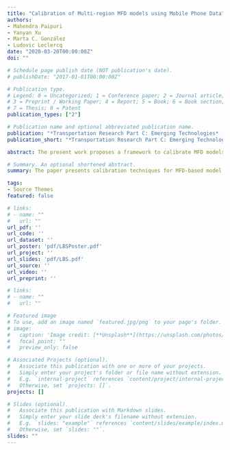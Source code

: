 ```yaml
---
title: "Calibration of Multi-region MFD models using Mobile Phone Data"
authors: 
- Mahendra Paipuri
- Yanyan Xu
- Marta C. González
- Ludovic Leclercq
date: "2020-03-20T00:00:00Z"
doi: ""

# Schedule page publish date (NOT publication's date).
# publishDate: "2017-01-01T00:00:00Z"

# Publication type.
# Legend: 0 = Uncategorized; 1 = Conference paper; 2 = Journal article;
# 3 = Preprint / Working Paper; 4 = Report; 5 = Book; 6 = Book section;
# 7 = Thesis; 8 = Patent
publication_types: ["2"]

# Publication name and optional abbreviated publication name.
publication: "*Transportation Research Part C: Emerging Technologies* (Under Review)"
publication_short: "*Transportation Research Part C: Emerging Technologies*"

abstract: The present work proposes a framework to calibrate MFD models using mobile phone data. The three major components to calibrate in the present context include MFD shape, regional trip lengths and path flow distribution. A trip enrichment scheme based on the map matching process is proposed for the trips that have sparser records. Time dependent penetration rates are estimated by fusing the OD matrix and the Loop Detector Data (LDD). Two different types of penetration rates of vehicles are proposed based on the OD flow and the trips starting within an origin, respectively. The estimated MFDs based on two types of penetration rates are stable with very low scatter. In the following step, macro-paths and their corresponding trip lengths are estimated. Dynamic evolution of trip lengths is demonstrated using the present data, which is otherwise very difficult to capture with other types of data sources. Another important component calibrated is the time dependent path flow distribution between the different macro-paths for a given OD pair. The manuscript is concluded by presenting the time evolution of the User Equilibrium (UE) gap for different macroscopic OD pairs.

# Summary. An optional shortened abstract.
summary: The paper presents calibration techniques for MFD-based model using massive Location Based Service (LBS) mobile data.

tags:
- Source Themes
featured: false

# links:
# - name: ""
#   url: ""
url_pdf: ''
url_code: ''
url_dataset: ''
url_poster: 'pdf/LBSPoster.pdf'
url_project: ''
url_slides: 'pdf/LBS.pdf'
url_source: ''
url_video: ''
url_preprint: ''

# links:
# - name: ""
#   url: ""

# Featured image
# To use, add an image named `featured.jpg/png` to your page's folder. 
# image:
#   caption: 'Image credit: [**Unsplash**](https://unsplash.com/photos/jdD8gXaTZsc)'
#   focal_point: ""
#   preview_only: false

# Associated Projects (optional).
#   Associate this publication with one or more of your projects.
#   Simply enter your project's folder or file name without extension.
#   E.g. `internal-project` references `content/project/internal-project/index.md`.
#   Otherwise, set `projects: []`.
projects: []

# Slides (optional).
#   Associate this publication with Markdown slides.
#   Simply enter your slide deck's filename without extension.
#   E.g. `slides: "example"` references `content/slides/example/index.md`.
#   Otherwise, set `slides: ""`.
slides: ""
---
```


